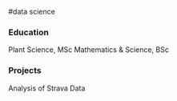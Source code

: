 #data science 

### Education 
Plant Science, MSc 
Mathematics & Science, BSc 

### Projects
Analysis of Strava Data 
